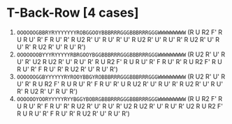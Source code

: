 # T-Back-Row [4 cases]

1. `OOOOOOGBBRYRYYYYYYYROBGGOOYBBBRRRGGGBBBRRRGGGWWWWWWWWW` (R U R2 F' R U R U' R' F R U' R' R U2 R' U' R U' R' U' R U2 R' U' R U' R' R U2 R' U' R U' R' R U2 R' U' R U' R')
1. `OOOOOOOBYYYRYYYYYRBRGOOYBGGBBBRRRGGGBBBRRRGGGWWWWWWWWW` (R U2 R' U' R U' R' U2 R U2 R' U' R U' R' R U R2 F' R U R U' R' F R U' R' R U R2 F' R U R U' R' F R U' R' R U2 R' U' R U' R')
1. `OOOOOOGGBYYYYYYRYROOYBBGYROBBBRRRGGGBBBRRRGGGWWWWWWWWW` (R U2 R' U' R U' R' R U R2 F' R U R U' R' F R U' R' U R U2 R' U' R U' R' R U2 R' U' R U' R' R U2 R' U' R U' R')
1. `OOOOOOYOORYYYYYRYYBGGYBOBRGBBBRRRGGGBBBRRRGGGWWWWWWWWW` (R U R2 F' R U R U' R' F R U' R' R U2 R' U' R U' R' U2 R U2 R' U' R U' R' U2 R U R2 F' R U R U' R' F R U' R' R U2 R' U' R U' R')
